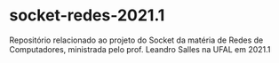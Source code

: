 # socket-redes-2021.1
Repositório relacionado ao projeto do Socket da matéria de Redes de Computadores, ministrada pelo prof. Leandro Salles na UFAL em 2021.1
